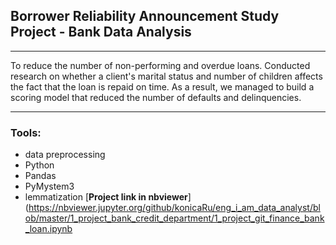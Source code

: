 ## Borrower Reliability Announcement Study Project - Bank Data Analysis 
_______________________________________________
To reduce the number of non-performing and overdue loans. Conducted research on whether a client's marital status and number of children affects the fact that the loan is repaid on time. As a result, we managed to build a scoring model that reduced the number of defaults and delinquencies.
______________________________________
### Tools:
- data preprocessing
- Python
- Pandas
- PyMystem3
- lemmatization 
[**Project link in nbviewer**](https://nbviewer.jupyter.org/github/konicaRu/eng_i_am_data_analyst/blob/master/1_project_bank_credit_department/1_project_git_finance_bank_loan.ipynb
